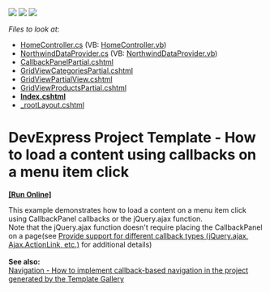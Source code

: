 <!-- default badges list -->
![](https://img.shields.io/endpoint?url=https://codecentral.devexpress.com/api/v1/VersionRange/128552418/14.1.3%2B)
[![](https://img.shields.io/badge/Open_in_DevExpress_Support_Center-FF7200?style=flat-square&logo=DevExpress&logoColor=white)](https://supportcenter.devexpress.com/ticket/details/E5019)
[![](https://img.shields.io/badge/📖_How_to_use_DevExpress_Examples-e9f6fc?style=flat-square)](https://docs.devexpress.com/GeneralInformation/403183)
<!-- default badges end -->
<!-- default file list -->
*Files to look at*:

* [HomeController.cs](./CS/MenuExample/Controllers/HomeController.cs) (VB: [HomeController.vb](./VB/MenuExample/Controllers/HomeController.vb))
* [NorthwindDataProvider.cs](./CS/MenuExample/Models/NorthwindDataProvider.cs) (VB: [NorthwindDataProvider.vb](./VB/MenuExample/Models/NorthwindDataProvider.vb))
* [CallbackPanelPartial.cshtml](./CS/MenuExample/Views/Home/CallbackPanelPartial.cshtml)
* [GridViewCategoriesPartial.cshtml](./CS/MenuExample/Views/Home/GridViewCategoriesPartial.cshtml)
* [GridViewPartialView.cshtml](./CS/MenuExample/Views/Home/GridViewPartialView.cshtml)
* [GridViewProductsPartial.cshtml](./CS/MenuExample/Views/Home/GridViewProductsPartial.cshtml)
* **[Index.cshtml](./CS/MenuExample/Views/Home/Index.cshtml)**
* [_rootLayout.cshtml](./CS/MenuExample/Views/Shared/_rootLayout.cshtml)
<!-- default file list end -->
# DevExpress Project Template - How to load a content using callbacks on a menu item click
<!-- run online -->
**[[Run Online]](https://codecentral.devexpress.com/e5019/)**
<!-- run online end -->


<p>This example demonstrates how to load a content on a menu item click using CallbackPanel callbacks or the jQuery.ajax function.<br> Note that the jQuery.ajax function doesn't require placing the CallbackPanel on a page(see <a href="https://www.devexpress.com/Support/Center/p/S37603">Provide support for different callback types (jQuery.ajax, Ajax.ActionLink, etc.)</a> for additional details) <br><br><strong>See also: </strong><br><a href="https://www.devexpress.com/Support/Center/p/T357692">Navigation - How to implement callback-based navigation in the project generated by the Template Gallery</a></p>

<br/>



